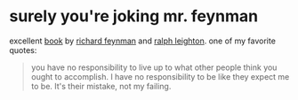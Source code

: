# surely you're joking mr. feynman

excellent [book](0c8bea98.md) by [richard feynman](406c52f1.md) and [ralph leighton](xxxxxxxx.md).
one of my favorite quotes:

> you have no responsibility to live up to what other people think you
> ought to accomplish. I have no responsibility to be like they expect
> me to be. It's their mistake, not my failing.
